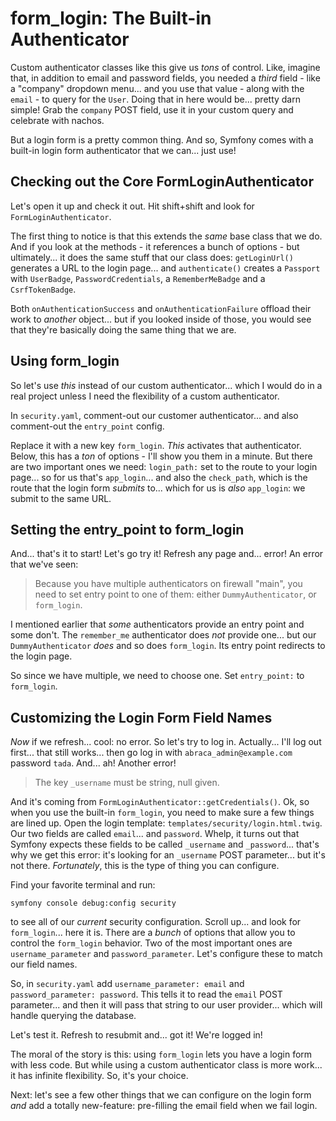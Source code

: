 # form_login: The Built-in Authenticator

Custom authenticator classes like this give us *tons* of control. Like, imagine that,
in addition to email and password fields, you needed a *third* field - like a
"company" dropdown menu... and you use that value - along with the `email` - to
query for the `User`. Doing that in here would be... pretty darn simple! Grab the
`company` POST field, use it in your custom query and celebrate with nachos.

But a login form is a pretty common thing. And so, Symfony comes with a built-in
login form authenticator that we can... just use!

## Checking out the Core FormLoginAuthenticator

Let's open it up and check it out. Hit shift+shift and look for
`FormLoginAuthenticator`.

The first thing to notice is that this extends the *same* base class that we do. And
if you look at the methods - it references a bunch of options - but ultimately...
it does the same stuff that our class does: `getLoginUrl()` generates a URL to the
login page... and `authenticate()` creates a `Passport` with `UserBadge`,
`PasswordCredentials`, a `RememberMeBadge` and a `CsrfTokenBadge`.

Both `onAuthenticationSuccess` and `onAuthenticationFailure` offload their work
to *another* object... but if you looked inside of those, you would see that they're
basically doing the same thing that we are.

## Using form_login

So let's use *this* instead of our custom authenticator... which I would do in
a real project unless I need the flexibility of a custom authenticator.

In `security.yaml`, comment-out our customer authenticator... and also comment-out
the `entry_point` config.

Replace it with a new key `form_login`. *This* activates that authenticator. Below,
this has a *ton* of options - I'll show you them in a minute. But there are two
important ones we need: `login_path:` set to the route to your login page... so for
us that's `app_login`... and also the `check_path`, which is the route that the
login form *submits* to... which for us is *also* `app_login`: we submit to the
same URL.

## Setting the entry_point to form_login

And... that's it to start! Let's go try it! Refresh any page and... error! An error
that we've seen:

> Because you have multiple authenticators on firewall "main", you need to
> set entry point to one of them: either `DummyAuthenticator`, or `form_login`.

I mentioned earlier that *some* authenticators provide an entry point and some
don't. The `remember_me` authenticator does *not* provide one... but our
`DummyAuthenticator` *does* and so does `form_login`. Its entry point redirects
to the login page.

So since we have multiple, we need to choose one. Set `entry_point:` to `form_login`.

## Customizing the Login Form Field Names

*Now* if we refresh... cool: no error. So let's try to log in. Actually... I'll
log out first... that still works... then go log in with `abraca_admin@example.com`
password `tada`. And... ah! Another error!

> The key `_username` must be string, null given.

And it's coming from `FormLoginAuthenticator::getCredentials()`. Ok, so when you
use the built-in `form_login`, you need to make sure a few things are lined up.
Open the login template: `templates/security/login.html.twig`. Our two fields
are called `email`... and `password`. Whelp, it turns out that Symfony expects these
fields to be called `_username` and `_password`... that's why we get this error: it's
looking for an `_username` POST parameter... but it's not there. *Fortunately*,
this is the type of thing you can configure.

Find your favorite terminal and run:

```terminal
symfony console debug:config security
```

to see all of our *current* security configuration. Scroll up... and look for
`form_login`... here it is. There are a *bunch* of options that allow you to control
the `form_login` behavior. Two of the most important ones are `username_parameter`
and `password_parameter`. Let's configure these to match our field names.

So, in `security.yaml` add `username_parameter: email` and
`password_parameter: password`. This tells it to read the `email` POST parameter...
and then it will pass that string to our user provider... which will handle querying
the database.

Let's test it. Refresh to resubmit and... got it! We're logged in!

The moral of the story is this: using `form_login` lets you have a login form with
less code. But while using a custom authenticator class is more work... it has
infinite flexibility. So, it's your choice.

Next: let's see a few other things that we can configure on the login form *and*
add a totally new-feature: pre-filling the email field when we fail login.
